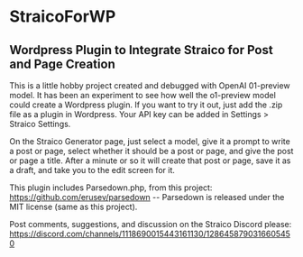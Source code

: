 # StraicoForWP
## Wordpress Plugin to Integrate Straico for Post and Page Creation

This is a little hobby project created and debugged with OpenAI 01-preview model.  It has been an experiment to see how well the o1-preview model could create a Wordpress plugin.
If you want to try it out, just add the .zip file as a plugin in Wordpress.
Your API key can be added in Settings > Straico Settings.

On the Straico Generator page, just select a model, give it a prompt to write a post or page, select whether it should be a post or page, and give the post or page a title.  After a minute or so it will create that post or page, save it as a draft, and take you to the edit screen for it.

This plugin includes Parsedown.php, from this project: https://github.com/erusev/parsedown -- Parsedown is released under the MIT license (same as this project).

Post comments, suggestions, and discussion on the Straico Discord please: https://discord.com/channels/1118690015443161130/1286458790316605450
